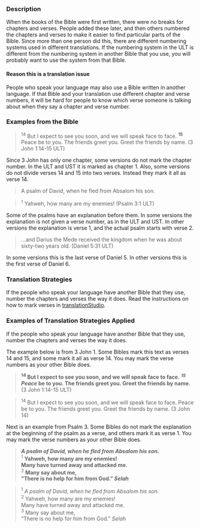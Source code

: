 

### Description

When the books of the Bible were first written, there were no breaks for chapters and verses. People added these later, and then others numbered the chapters and verses to make it easier to find particular parts of the Bible. Since more than one person did this, there are different numbering systems used in different translations. If the numbering system in the ULT is different from the numbering system in another Bible that you use, you will probably want to use the system from that Bible.

#### Reason this is a translation issue

People who speak your language may also use a Bible written in another language. If that Bible and your translation use different chapter and verse numbers, it will be hard for people to know which verse someone is talking about when they say a chapter and verse number.

### Examples from the Bible

> <sup> 14</sup> But I expect to see you soon, and we will speak face to face. <sup> **15**</sup> Peace be to you. The friends greet you. Greet the friends by name. (3 John 1:14-15 ULT)

Since 3 John has only one chapter, some versions do not mark the chapter number. In the ULT and UST it is marked as chapter 1. Also, some versions do not divide verses 14 and 15 into two verses. Instead they mark it all as verse 14.

> A psalm of David, when he fled from Absalom his son.
  
> <sup> 1</sup> Yahweh, how many are my enemies! (Psalm 3:1 ULT)

Some of the psalms have an explanation before them. In some versions the explanation is not given a verse number, as in the ULT and UST. In other versions the explanation is verse 1, and the actual psalm starts with verse 2.

> …and Darius the Mede received the kingdom when he was about sixty-two years old. (Daniel 5:31 ULT)

In some versions this is the last verse of Daniel 5. In other versions this is the first verse of Daniel 6.

### Translation Strategies

If the people who speak your language have another Bible that they use, number the chapters and verses the way it does. Read the instructions on how to mark verses in [translationStudio](http://help.door43.org/en/knowledgebase/13-translationstudio-android/docs/24-marking-verses-in-translationstudio).

### Examples of Translation Strategies Applied

If the people who speak your language have another Bible that they use, number the chapters and verses the way it does.

The example below is from 3 John 1. Some Bibles mark this text as verses 14 and 15, and some mark it all as verse 14.  You may mark the verse numbers as your other Bible does.

> **<sup> 14</sup> But I expect to see you soon, and we will speak face to face.** <sup> ***15*** </sup> *****Peace*** be to you. The friends greet you. Greet the friends by name.** (3 John 1:14-15 ULT)
  
> <sup> 14</sup> But I expect to see you soon, and we will speak face to face. Peace be to you. The friends greet you. Greet the friends by name. (3 John 14)

Next is an example from Psalm 3. Some Bibles do not mark the explanation at the beginning of the psalm as a verse, and others mark it as verse 1. You may mark the verse numbers as your other Bible does.

> ***A psalm of David, when he fled from Absalom his son.***  
> <sup> 1</sup> **Yahweh, how many are my enemies!**  
> **Many have turned away and attacked me.**  
> <sup> 2</sup> **Many say about me,**  
> **”There is no help for him from God.” *Selah***
  
> <sup> 1</sup> *A psalm of David, when he fled from Absalom his son.*  
> <sup> 2</sup> Yahweh, how many are my enemies!  
> Many have turned away and attacked me.  
> <sup> 3</sup> Many say about me,  
> “There is no help for him from God.” *Selah*
